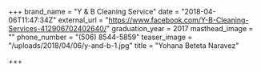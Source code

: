 +++
brand_name = "Y & B Cleaning Service"
date = "2018-04-06T11:47:34Z"
external_url = "https://www.facebook.com/Y-B-Cleaning-Services-412906702402640/"
graduation_year = 2017
masthead_image = ""
phone_number = "(506) 8544-5859"
teaser_image = "/uploads/2018/04/06/y-and-b-1.jpg"
title = "Yohana Beteta Naravez"

+++
